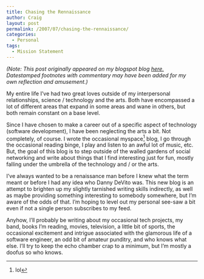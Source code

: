 ```yaml
---
title: Chasing the Rennaissance
author: Craig
layout: post
permalink: /2007/07/chasing-the-rennaissance/
categories:
  - Personal
tags:
  - Mission Statement
---
```

*(Note: This post originally appeared on my blogspot blog [here.][1] Datestamped footnotes with commentary may have been added for my own reflection and amusement.)*

 [1]: http://craigtsoandso.blogspot.com/2007/07/chasing-rennaissance.html

My entire life I’ve had two great loves outside of my interpersonal relationships, science / technology and the arts. Both have encompassed a lot of different areas that expand in some areas and wane in others, but both remain constant on a base level.

Since I have chosen to make a career out of a specific aspect of technology (software development), I have been neglecting the arts a bit. Not completely, of course. I wrote the occasional myspace[^1] blog, I go through the occasional reading binge, I play and listen to an awful lot of music, etc. But, the goal of this blog is to step outside of the walled gardens of social networking and write about things that I find interesting just for fun, mostly falling under the umbrella of the technology and / or the arts.

 [^1]: lol 

I’ve always wanted to be a renaissance man before I knew what the term meant or before I had any idea who Danny DeVito was. This new blog is an attempt to brighten up my slightly tarnished writing skills indirectly, as well as maybe providing something interesting to somebody somewhere, but I’m aware of the odds of that. I’m hoping to level out my personal see-saw a bit even if not a single person subscribes to my feed.

Anyhow, I’ll probably be writing about my occasional tech projects, my band, books I’m reading, movies, television, a little bit of sports, the occasional excitement and intrigue associated with the glamorous life of a software engineer, an odd bit of amateur punditry, and who knows what else. I’ll try to keep the echo chamber crap to a minimum, but I’m mostly a doofus so who knows.